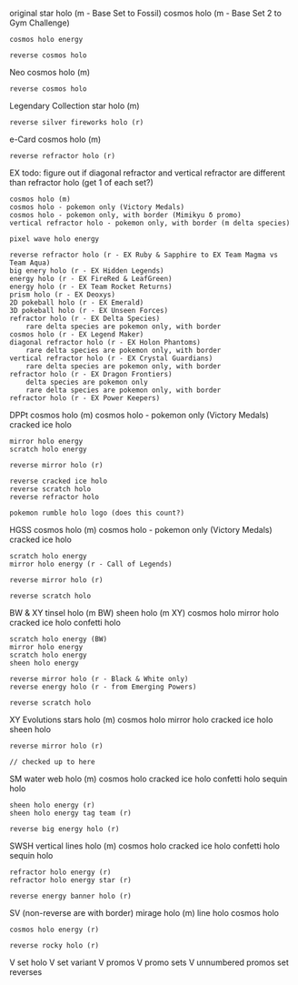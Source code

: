 original
	star holo (m - Base Set to Fossil)
	cosmos holo (m - Base Set 2 to Gym Challenge)
	
	cosmos holo energy
	
	reverse cosmos holo
	
Neo
	cosmos holo (m)
	
	reverse cosmos holo
	
Legendary Collection
	star holo (m)
	
	reverse silver fireworks holo (r)
	
e-Card
	cosmos holo (m)
	
	reverse refractor holo (r)
	
EX
	todo: figure out if diagonal refractor and vertical refractor are different than refractor holo (get 1 of each set?)
	
	cosmos holo (m)
	cosmos holo - pokemon only (Victory Medals)
	cosmos holo - pokemon only, with border (Mimikyu δ promo)
	vertical refractor holo - pokemon only, with border (m delta species)
	
	pixel wave holo energy
	
	reverse refractor holo (r - EX Ruby & Sapphire to EX Team Magma vs Team Aqua)
	big enery holo (r - EX Hidden Legends)
	energy holo (r - EX FireRed & LeafGreen)
	energy holo (r - EX Team Rocket Returns)
	prism holo (r - EX Deoxys)
	2D pokeball holo (r - EX Emerald)
	3D pokeball holo (r - EX Unseen Forces)
	refractor holo (r - EX Delta Species)
		rare delta species are pokemon only, with border
	cosmos holo (r - EX Legend Maker)
	diagonal refractor holo (r - EX Holon Phantoms)
		rare delta species are pokemon only, with border
	vertical refractor holo (r - EX Crystal Guardians)
		rare delta species are pokemon only, with border
	refractor holo (r - EX Dragon Frontiers)
		delta species are pokemon only
		rare delta species are pokemon only, with border
	refractor holo (r - EX Power Keepers)
	
DPPt
	cosmos holo (m)
	cosmos holo - pokemon only (Victory Medals)
	cracked ice holo
	
	mirror holo energy
	scratch holo energy
	
	reverse mirror holo (r)
	
	reverse cracked ice holo
	reverse scratch holo
	reverse refractor holo
	
	pokemon rumble holo logo (does this count?)
	
HGSS
	cosmos holo (m)
	cosmos holo - pokemon only (Victory Medals)
	cracked ice holo
	
	scratch holo energy
	mirror holo energy (r - Call of Legends)
	
	reverse mirror holo (r)
	
	reverse scratch holo
	
BW & XY
	tinsel holo (m BW)
	sheen holo (m XY)
	cosmos holo
	mirror holo
	cracked ice holo
	confetti holo
	
	scratch holo energy (BW)
	mirror holo energy
	scratch holo energy
	sheen holo energy
	
	reverse mirror holo (r - Black & White only)
	reverse energy holo (r - from Emerging Powers)
	
	reverse scratch holo
	
XY Evolutions
	stars holo (m)
	cosmos holo
	mirror holo
	cracked ice holo
	sheen holo
	
	reverse mirror holo (r)
	
	// checked up to here
	
SM
	water web holo (m)
	cosmos holo
	cracked ice holo
	confetti holo
	sequin holo
	
	sheen holo energy (r)
	sheen holo energy tag team (r)
	
	reverse big energy holo (r)
	
SWSH
	vertical lines holo (m)
	cosmos holo
	cracked ice holo
	confetti holo
	sequin holo
	
	refractor holo energy (r)
	refractor holo energy star (r)
	
	reverse energy banner holo (r)
	
SV (non-reverse are with border)
	mirage holo (m)
	line holo
	cosmos holo
	
	cosmos holo energy (r)
	
	reverse rocky holo (r)







V	set holo
V	set variant
V	promos
V	promo sets
V	unnumbered promos
	set reverses